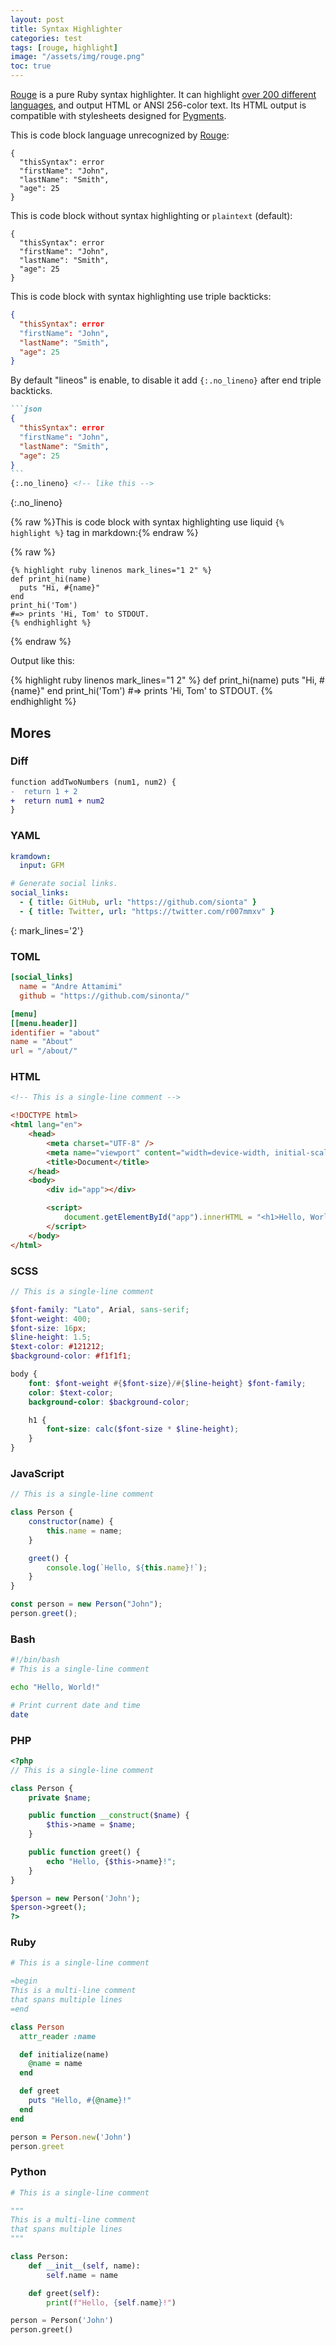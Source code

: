```yaml
---
layout: post
title: Syntax Highlighter
categories: test
tags: [rouge, highlight]
image: "/assets/img/rouge.png"
toc: true
---
```


[Rouge][rouge] is a pure Ruby syntax highlighter. It can highlight
[over 200 different languages][languages-doc], and output HTML
or ANSI 256-color text. Its HTML output is compatible with
stylesheets designed for [Pygments][pygments].

This is code block language unrecognized by [Rouge][rouge]:

```unknown
{
  "thisSyntax": error
  "firstName": "John",
  "lastName": "Smith",
  "age": 25
}
```

This is code block without syntax highlighting or `plaintext` (default):

```plaintext
{
  "thisSyntax": error
  "firstName": "John",
  "lastName": "Smith",
  "age": 25
}
```

This is code block with syntax highlighting use triple backticks:

```json
{
  "thisSyntax": error
  "firstName": "John",
  "lastName": "Smith",
  "age": 25
}
```

By default "lineos" is enable, to disable it add `{:.no_lineno}` after end triple backticks.

<!-- markdownlint-disable -->
````markdown
```json
{
  "thisSyntax": error
  "firstName": "John",
  "lastName": "Smith",
  "age": 25
}
```
{:.no_lineno} <!-- like this -->
````
{:.no_lineno}

{% raw %}This is code block with syntax highlighting use liquid `{% highlight %}` tag in markdown:{% endraw %}

{% raw %}
```liquid
{% highlight ruby linenos mark_lines="1 2" %}
def print_hi(name)
  puts "Hi, #{name}"
end
print_hi('Tom')
#=> prints 'Hi, Tom' to STDOUT.
{% endhighlight %}
```
{% endraw %}

Output like this:

{% highlight ruby linenos mark_lines="1 2" %}
def print_hi(name)
  puts "Hi, #{name}"
end
print_hi('Tom')
#=> prints 'Hi, Tom' to STDOUT.
{% endhighlight %}
<!-- markdownlint-restore -->

## Mores

### Diff

```diff
function addTwoNumbers (num1, num2) {
-  return 1 + 2
+  return num1 + num2
}
```

### YAML

```yaml
kramdown:
  input: GFM

# Generate social links.
social_links:
  - { title: GitHub, url: "https://github.com/sionta" }
  - { title: Twitter, url: "https://twitter.com/r007mmxv" }
```
{: mark_lines='2'}

### TOML

```toml
[social_links]
  name = "Andre Attamimi"
  github = "https://github.com/sinonta/"

[menu]
[[menu.header]]
identifier = "about"
name = "About"
url = "/about/"
```

### HTML

```html
<!-- This is a single-line comment -->

<!DOCTYPE html>
<html lang="en">
    <head>
        <meta charset="UTF-8" />
        <meta name="viewport" content="width=device-width, initial-scale=1.0" />
        <title>Document</title>
    </head>
    <body>
        <div id="app"></div>

        <script>
            document.getElementById("app").innerHTML = "<h1>Hello, World!</h1>";
        </script>
    </body>
</html>
```

### SCSS

```scss
// This is a single-line comment

$font-family: "Lato", Arial, sans-serif;
$font-weight: 400;
$font-size: 16px;
$line-height: 1.5;
$text-color: #121212;
$background-color: #f1f1f1;

body {
    font: $font-weight #{$font-size}/#{$line-height} $font-family;
    color: $text-color;
    background-color: $background-color;

    h1 {
        font-size: calc($font-size * $line-height);
    }
}
```

### JavaScript

```javascript
// This is a single-line comment

class Person {
    constructor(name) {
        this.name = name;
    }

    greet() {
        console.log(`Hello, ${this.name}!`);
    }
}

const person = new Person("John");
person.greet();
```

### Bash

```bash
#!/bin/bash
# This is a single-line comment

echo "Hello, World!"

# Print current date and time
date
```

### PHP

```php
<?php
// This is a single-line comment

class Person {
    private $name;

    public function __construct($name) {
        $this->name = $name;
    }

    public function greet() {
        echo "Hello, {$this->name}!";
    }
}

$person = new Person('John');
$person->greet();
?>
```

### Ruby

```ruby
# This is a single-line comment

=begin
This is a multi-line comment
that spans multiple lines
=end

class Person
  attr_reader :name

  def initialize(name)
    @name = name
  end

  def greet
    puts "Hello, #{@name}!"
  end
end

person = Person.new('John')
person.greet
```

### Python

```python
# This is a single-line comment

"""
This is a multi-line comment
that spans multiple lines
"""

class Person:
    def __init__(self, name):
        self.name = name

    def greet(self):
        print(f"Hello, {self.name}!")

person = Person('John')
person.greet()
```

[rouge]: http://rouge.jneen.net/ "Rouge"
[languages-doc]: https://rouge-ruby.github.io/docs/file.Languages.html "Languages"
[pygments]: http://pygments.org "Pygments"
